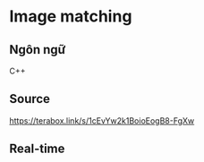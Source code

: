 # Image matching 

## Ngôn ngữ
C++ 

## Source
https://terabox.link/s/1cEvYw2k1BoioEogB8-FgXw

## Real-time
